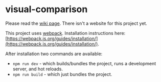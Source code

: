 # visual-comparison

Please read the [wiki page](https://github.com/geometrygeeks/visual-comparison/wiki). There isn't a website for this project yet.


This project uses [webpack](https://webpack.js.org/).
Installation instructions here: [https://webpack.js.org/guides/installation/](https://webpack.js.org/guides/installation/).

After installation two commands are available:

- `npm run dev` - which builds/bundles the project, runs a development server, and hot reloads.
- `npm run build` - which just bundles the project.

